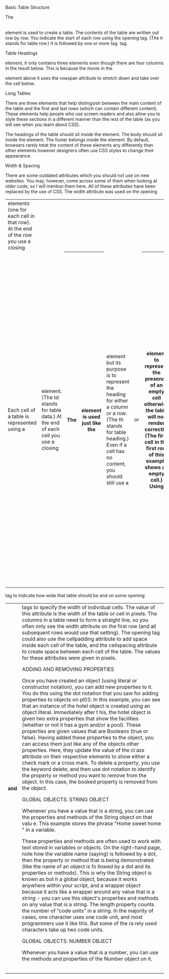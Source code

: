 Basic Table Structure

<table>
The <table> element is used
to create a table. The contents
of the table are written out row
by row.
<tr>
You indicate the start of each
row using the opening <tr> tag.
(The tr stands for table row.)
It is followed by one or more
<td> elements (one for each cell
in that row).
At the end of the row you use a
closing </tr> tag.
<td>
Each cell of a table is
represented using a <td>
element. (The td stands for
table data.)
At the end of each cell you use a
closing </td> tag.

Table Headings

<th>
The <th> element is used just
like the <td> element but its
purpose is to represent the
heading for either a column or
a row. (The th stands for table
heading.)
Even if a cell has no content,
you should still use a <td> or
<th> element to represent
the presence of an empty cell
otherwise the table will not
render correctly. (The first cell
in the first row of this example
shows an empty cell.)
Using <th> elements for
headings helps people who
use screen readers, improves
the ability for search engines
to index your pages, and also
enables you to control the
appearance of tables better
when you start to use CSS.
You can use the scope attribute
on the <th> element to indicate
whether it is a heading for a
column or a row. It can take the
values: row to indicate a heading
for a row or col to indicate a
heading for a column.
Browsers usually display the
content of a <th> element in
bold and in the middle of the cell.


Spanning ColumnS

Sometimes you may need the
entries in a table to stretch
across more than one column.
The colspan attribute can be
used on a <th> or <td> element
and indicates how many columns
that cell should run across.
In the example on the right
you can see a timetable with
five columns; the first column
contains the heading for that
row (the day), the remaining four
represent one hour time slots.
If you look at the table cell that
contains the words 'Geography'
you will see that the value of the
colspan attribute is 2, which
indicates that the cell should run
across two columns. In the third
row, 'Gym' runs across three
columns.
You can see that the second
and third rows have fewer
<td> elements than there are
columns. This is because, when
a cell extends across more than
one column, the <td> or <th>
cells that would have been in the
place of the wider cells are not
included in the code.

spanning rows


You may also need entries in
a table to stretch down across
more than one row.
The rowspan attribute can be
used on a <th> or <td> element
to indicate how many rows a cell
should span down the table.
In the example on the left you
can see that ABC is showing a
movie from 6pm - 8pm, whereas
the BBC and CNN channels are
both showing two programs
during this time period (each of
which lasts one hour).
If you look at the last <tr>
element, it only contains three
elements even though there are
four columns in the result below.
This is because the movie in the
<tr> element above it uses the
rowspan attribute to stretch
down and take over the cell
below.

Long Tables

There are three elements that
help distinguish between the
main content of the table and
the first and last rows (which can
contain different content).
These elements help people
who use screen readers and also
allow you to style these sections
in a different manner than the
rest of the table (as you will see
when you learn about CSS).
<thead>
The headings of the table should
sit inside the <thead> element.
<tbody>
The body should sit inside the
<tbody> element.
<tfoot>
The footer belongs inside the
<tfoot> element.
By default, browsers rarely treat
the content of these elements
any differently than other
elements however designers
often use CSS styles to change
their appearance.


Width & Spacing

There are some outdated
attributes which you should not
use on new websites. You may,
however, come across some
of them when looking at older
code, so I will mention them
here. All of these attributes have
been replaced by the use of CSS.
The width attribute was used
on the opening <table> tag to
indicate how wide that table
should be and on some opening
<th> and <td> tags to specify
the width of individual cells.
The value of this attribute is
the width of the table or cell in
pixels.
The columns in a table need to
form a straight line, so you often
only see the width attribute on
the first row (and all subsequent
rows would use that setting).
The opening <table> tag could
also use the cellpadding
attribute to add space inside
each cell of the table, and the
cellspacing attribute to create
space between each cell of
the table. The values for these
attributes were given in pixels.

ADDING AND REMOVING
PROPERTIES

Once you have created an object
(using literal or constructor
notation), you can add new
properties to it.
You do this using the dot
notation that you saw for adding
properties to objects on pl03.
In this example, you can see that
an instance of the hotel object
is created using an object literal.
Immediately after t his, the
hotel object is given two
extra properties that show the
facilities (whether or not it has
a gym and/or a pool). These
properties are given values that
are Booleans (true or false).
Having added these properties
to the object, you can access
them just like any of the objects
other properties. Here, they
update the value of the cl ass
attribute on their respective
elements to show either a check
mark or a cross mark.
To delete a property, you use
the keyword delete, and then
use dot notation to identify the
property or method you want to
remove from the object.
In this case, the booked property
is removed from the object.

GLOBAL OBJECTS:
STRING OBJECT

Whenever you have a value that is a string, you can use the properties
and methods of the String object on that valu e. This example stores the phrase "Home sweet home " in a variable.

These properties and methods
are often used to work with text
stored in variables or objects.
On the right-hand page, note
how the variable name (saying)
is followed by a dot, then the
property or method that is being
demonstrated (like the name of
an object is fo llowed by a dot
and its properties or methods).
This is why the String object is
known as bot h a global object,
because it works anywhere
within your script, and a wrapper
object because it acts like a
wrapper around any value that
is a string - you can use this
object's properties and methods
on any value that is a string.
The length property counts
the number of "code units" in a
string. In the majority of cases,
one character uses one code
unit, and most programmers use
it like this. But some of the ra rely
used characters take up two
code units.

GLOBAL OBJECTS: NUMBER OBJECT

Whenever you have a value that is a number,
you can use the methods and properties of the
Number object on it.

